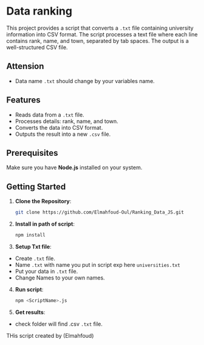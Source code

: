# Data ranking

This project provides a script that converts a `.txt` file containing university information into CSV format. The script processes a text file where each line contains  rank, name, and town, separated by tab spaces. The output is a well-structured CSV file.

## Attension
- Data name `.txt` should change by your variables name.

## Features
- Reads data from a `.txt` file.
- Processes details: rank, name, and town.
- Converts the data into CSV format.
- Outputs the result into a new `.csv` file.

## Prerequisites

Make sure you have **Node.js** installed on your system.

## Getting Started

1. **Clone the Repository**:
   ```bash
   git clone https://github.com/Elmahfoud-Oul/Ranking_Data_JS.git
   
2. **Install in path of script**:
   ```bash
   npm install

3. **Setup Txt file**:
- Create `.txt` file.
- Name `.txt` with name you put in script exp here `universities.txt`
- Put your data in `.txt` file.
- Change Names to your own names.  

4. **Run script**:
   ```bash
   npm <ScriptName>.js

3. **Get results**:
- check folder will find <TxtName>.csv `.txt` file.

THis script created by (Elmahfoud)
